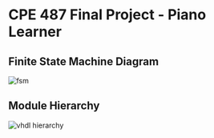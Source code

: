 # CPE 487 Final Project - Piano Learner

## Finite State Machine Diagram
![fsm](https://github.com/user-attachments/assets/c0d8d970-d7bd-4535-b866-969574a6a1c5)

## Module Hierarchy
![vhdl hierarchy](https://github.com/user-attachments/assets/f79837ed-986b-491a-b3b2-49185b32e86c)

